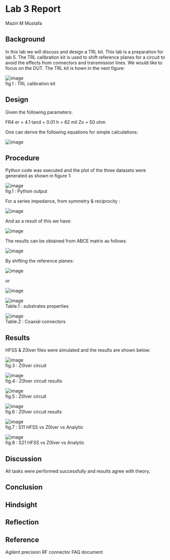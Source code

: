 

# Lab 3 Report
Mazin M Mustafa 

## Background

In this lab we will discuss and design a TRL kit. This lab is a preparation for lab 5. The TRL calibration kit is used to shift reference planes for a circuit to avoid the effects from connectors and transmission lines. We would like to focus on the DUT. The TRL kit is hown in the next figure:

![image](https://github.com/CourseReps/ECEN452-Spring2016/blob/master/Students/Mazin-M-Mustafa/Lab5/TRL2.png) <br>
fig.1 : TRL calibration kit

## Design

Given the following parameters:

FR4 
er = 4.1
tand = 0.01
h = 62 mil
Zo = 50 ohm

One can derive the following equations for simple calculations: 

![image](https://github.com/CourseReps/ECEN452-Spring2016/blob/master/Students/Mazin-M-Mustafa/Lab3/1234.png) <br>

## Procedure

Python code was executed and the plot of the three datasets were generated as shown in figure 1:

![image](https://github.com/CourseReps/ECEN452-Spring2016/blob/master/Students/Mazin-M-Mustafa/Lab1/Python_code_output.png) <br>
fig.1 : Python output

For a series impedance, from symmetry & reciprocity :

![image](https://github.com/CourseReps/ECEN452-Spring2016/blob/master/Students/Mazin-M-Mustafa/Lab1/1.png) <br>

And as a result of this we have:

![image](https://github.com/CourseReps/ECEN452-Spring2016/blob/master/Students/Mazin-M-Mustafa/Lab1/2.png) <br>


The results can be obtained from ABCE matrix as follows:

![image](https://github.com/CourseReps/ECEN452-Spring2016/blob/master/Students/Mazin-M-Mustafa/Lab1/3.png) <br>


By shifting the reference planes:

![image](https://github.com/CourseReps/ECEN452-Spring2016/blob/master/Students/Mazin-M-Mustafa/Lab1/4.png) <br>

or 

![image](https://github.com/CourseReps/ECEN452-Spring2016/blob/master/Students/Mazin-M-Mustafa/Lab1/5.png) <br>


![image](https://github.com/CourseReps/ECEN452-Spring2016/blob/master/Students/Mazin-M-Mustafa/Lab1/6.png) <br>
Table.1 : substrates properties

![image](https://github.com/CourseReps/ECEN452-Spring2016/blob/master/Students/Mazin-M-Mustafa/Lab1/7.png) <br>
Table.2 : Coaxial connectors

## Results

HFSS & Z0lver files were simulated and the results are shown below:

![image](https://github.com/CourseReps/ECEN452-Spring2016/blob/master/Students/Mazin-M-Mustafa/Lab1/P2_1.png) <br>
fig.3 : Z0lver circuit

![image](https://github.com/CourseReps/ECEN452-Spring2016/blob/master/Students/Mazin-M-Mustafa/Lab1/P2_2.png) <br>
fig.4 : Z0lver circuit results

![image](https://github.com/CourseReps/ECEN452-Spring2016/blob/master/Students/Mazin-M-Mustafa/Lab1/P2_3.png) <br>
fig.5 : Z0lver circuit

![image](https://github.com/CourseReps/ECEN452-Spring2016/blob/master/Students/Mazin-M-Mustafa/Lab1/P2_4.png) <br>
fig.6 : Z0lver circuit results

![image](https://github.com/CourseReps/ECEN452-Spring2016/blob/master/Students/Mazin-M-Mustafa/Lab1/P6_2_S11.png) <br>
fig.7 : S11 HFSS vs Z0lver vs Analytic

![image](https://github.com/CourseReps/ECEN452-Spring2016/blob/master/Students/Mazin-M-Mustafa/Lab1/P6_1_S21.png) <br>
fig.8 : S21 HFSS vs Z0lver vs Analytic

## Discussion

All tasks were performed successfully and results agree with theory.

## Conclusion

## Hindsight

## Reflection

## Reference

Agilent precision RF connector FAQ document




